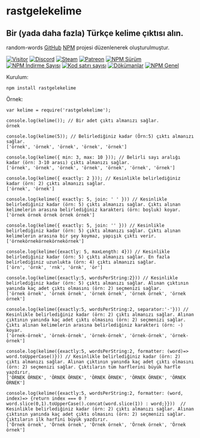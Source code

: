 # rastgelekelime

## Bir (yada daha fazla) Türkçe kelime çıktısı alın.

random-words [GitHub](https://github.com/punkave/random-words) [NPM](https://www.npmjs.com/package/random-words) projesi düzenlenerek oluşturulmuştur.

[![Visitor](https://visitor-badge.laobi.icu/badge?page_id=EnesKeremAYDIN.rastgelekelime)](#)
[![Discord](https://discord.com/api/guilds/718831818589339701/widget.png)](https://discord.gg/jkrBmQR)
[![Steam](https://img.shields.io/badge/donate-steam-blue?logo=Steam&style=flat-square)](https://steamcommunity.com/tradeoffer/new/?partner=434566573&token=g789u6Uv)
[![Patreon](https://img.shields.io/badge/Donate-Patreon-red.svg)](https://discord.gg/jkrBmQR)
[![NPM Sürüm](https://img.shields.io/npm/v/rastgelekelime.svg?maxAge=3600)](https://www.npmjs.com/package/rastgelekelime)
[![NPM İndirme Sayısı](https://img.shields.io/npm/dt/rastgelekelime.svg?maxAge=3600)](https://www.npmjs.com/package/rastgelekelime)
[![Kod satırı sayısı](https://tokei.rs/b1/github/EnesKeremAYDIN/rastgelekelime)](https://github.com/EnesKeremAYDIN/rastgelekelime)
[![Dökümanlar](https://img.shields.io/badge/💡-docs-00ACD7.svg?style=flat)](https://github.com/EnesKeremAYDIN/rastgelekelime)
[![NPM Genel](https://nodei.co/npm/rastgelekelime.png?downloads=true&downloadRank=true&stars=true)](https://www.npmjs.com/package/rastgelekelime)

Kurulum:

    npm install rastgelekelime

Örnek:

    var kelime = require('rastgelekelime');

    console.log(kelime()); // Bir adet çıktı almanızı sağlar.
    örnek

    console.log(kelime(5)); // Belirlediğiniz kadar (Örn:5) çıktı almanızı sağlar.
    ['örnek', 'örnek', 'örnek', 'örnek', 'örnek']

    console.log(kelime({ min: 3, max: 10 })); // Belirli sayı aralığı kadar (örn: 3-10 arası) çıktı almanızı sağlar.
    ['örnek', 'örnek', 'örnek', 'örnek', 'örnek', 'örnek', 'örnek']

    console.log(kelime({ exactly: 2 })); // Kesinlikle belirlediğiniz kadar (örn: 2) çıktı almanızı sağlar.
    ['örnek', 'örnek']

    console.log(kelime({ exactly: 5, join: ' ' })) // Kesinlikle belirlediğiniz kadar (örn: 5) çıktı almanızı sağlar. Çıktı alınan kelimelerin arasına belirlediğiniz karakteri (örn: boşluk) koyar.
    ['örnek örnek örnek örnek örnek']

    console.log(kelime({ exactly: 5, join: '' })) // Kesinlikle belirlediğiniz kadar (örn: 5) çıktı almanızı sağlar. Çıktı alınan kelimelerin arasına bir şey koymaz, yapışık çıktı verir.
    ['örnekörnekörnekörnekörnek']

    console.log(kelime({exactly: 5, maxLength: 4})) // Kesinlikle belirlediğiniz kadar (örn: 5) çıktı almanızı sağlar. En fazla belirlediğiniz uzunlukta (örn: 4) çıktı almanızı sağlar.
    ['örn', 'örnk', 'rnk', 'örnk', 'ör']

    console.log(kelime({exactly:5, wordsPerString:2})) // Kesinlikle belirlediğiniz kadar (örn: 5) çıktı almanızı sağlar. Alınan çıktının yanında kaç adet çıktı olmasını (örn: 2) seçmenizi sağlar.
    ['örnek örnek', 'örnek örnek', 'örnek örnek', 'örnek örnek', 'örnek örnek']

    console.log(kelime({exactly:5, wordsPerString:2, separator:'-'})) // Kesinlikle belirlediğiniz kadar (örn: 2) çıktı almanızı sağlar. Alınan çıktının yanında kaç adet çıktı olmasını (örn: 2) seçmenizi sağlar. Çıktı alınan kelimelerin arasına belirlediğiniz karakteri (örn: -) koyar.
    ['örnek-örnek', 'örnek-örnek', 'örnek-örnek', 'örnek-örnek', 'örnek-örnek']

    console.log(kelime({exactly:5, wordsPerString:2, formatter: (word)=> word.toUpperCase()})) // Kesinlikle belirlediğiniz kadar (örn: 2) çıktı almanızı sağlar. Alınan çıktının yanında kaç adet çıktı olmasını (örn: 2) seçmenizi sağlar. Çıktıların tüm harflerini büyük harfle yazdırır.
    ['ÖRNEK ÖRNEK', 'ÖRNEK ÖRNEK', 'ÖRNEK ÖRNEK', 'ÖRNEK ÖRNEK', 'ÖRNEK ÖRNEK']

    console.log(kelime({exactly:5, wordsPerString:2, formatter: (word, index)=> {return index === 0 ? word.slice(0,1).toUpperCase().concat(word.slice(1)) : word;}}))  // Kesinlikle belirlediğiniz kadar (örn: 2) çıktı almanızı sağlar. Alınan çıktının yanında kaç adet çıktı olmasını (örn: 2) seçmenizi sağlar. Çıktıların ilk harfini büyük yazdırır.
    ['Örnek örnek', 'Örnek örnek', 'Örnek örnek', 'Örnek örnek', 'Örnek örnek']